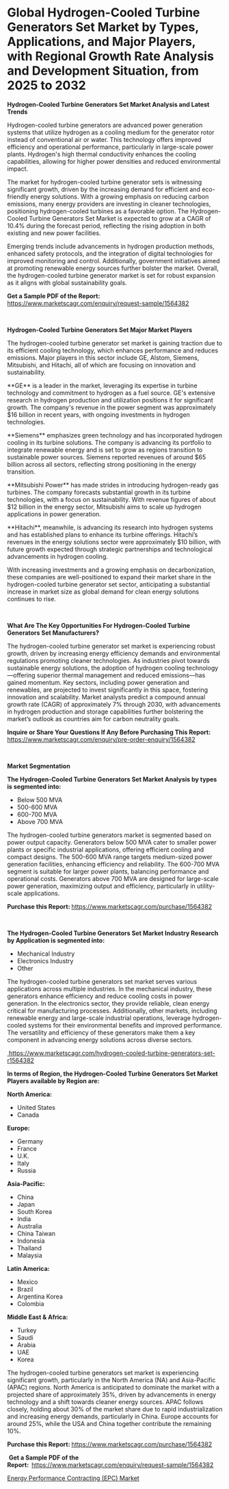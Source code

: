 <p><h1>Global Hydrogen-Cooled Turbine Generators Set Market by Types, Applications, and Major Players, with Regional Growth Rate Analysis and Development Situation, from 2025 to 2032</h1></p><p><strong>Hydrogen-Cooled Turbine Generators Set Market Analysis and Latest Trends</strong></p>
<p><p>Hydrogen-cooled turbine generators are advanced power generation systems that utilize hydrogen as a cooling medium for the generator rotor instead of conventional air or water. This technology offers improved efficiency and operational performance, particularly in large-scale power plants. Hydrogen's high thermal conductivity enhances the cooling capabilities, allowing for higher power densities and reduced environmental impact. </p><p>The market for hydrogen-cooled turbine generator sets is witnessing significant growth, driven by the increasing demand for efficient and eco-friendly energy solutions. With a growing emphasis on reducing carbon emissions, many energy providers are investing in cleaner technologies, positioning hydrogen-cooled turbines as a favorable option. The Hydrogen-Cooled Turbine Generators Set Market is expected to grow at a CAGR of 10.4% during the forecast period, reflecting the rising adoption in both existing and new power facilities.</p><p>Emerging trends include advancements in hydrogen production methods, enhanced safety protocols, and the integration of digital technologies for improved monitoring and control. Additionally, government initiatives aimed at promoting renewable energy sources further bolster the market. Overall, the hydrogen-cooled turbine generator market is set for robust expansion as it aligns with global sustainability goals.</p></p>
<p><strong>Get a Sample PDF of the Report:&nbsp;</strong> <a href="https://www.marketscagr.com/enquiry/request-sample/1564382?utm_campaign=3137&utm_medium=2&utm_source=Github&utm_content=ia&utm_term=07042025&utm_id=hydrogen-cooled-turbine-generators-set">https://www.marketscagr.com/enquiry/request-sample/1564382</a></p>
<p>&nbsp;</p>
<p><strong>Hydrogen-Cooled Turbine Generators Set Major Market Players</strong></p>
<p><p>The hydrogen-cooled turbine generator set market is gaining traction due to its efficient cooling technology, which enhances performance and reduces emissions. Major players in this sector include GE, Alstom, Siemens, Mitsubishi, and Hitachi, all of which are focusing on innovation and sustainability.</p><p>**GE** is a leader in the market, leveraging its expertise in turbine technology and commitment to hydrogen as a fuel source. GE's extensive research in hydrogen production and utilization positions it for significant growth. The company's revenue in the power segment was approximately $16 billion in recent years, with ongoing investments in hydrogen technologies.</p><p>**Siemens** emphasizes green technology and has incorporated hydrogen cooling in its turbine solutions. The company is advancing its portfolio to integrate renewable energy and is set to grow as regions transition to sustainable power sources. Siemens reported revenues of around $65 billion across all sectors, reflecting strong positioning in the energy transition.</p><p>**Mitsubishi Power** has made strides in introducing hydrogen-ready gas turbines. The company forecasts substantial growth in its turbine technologies, with a focus on sustainability. With revenue figures of about $12 billion in the energy sector, Mitsubishi aims to scale up hydrogen applications in power generation.</p><p>**Hitachi**, meanwhile, is advancing its research into hydrogen systems and has established plans to enhance its turbine offerings. Hitachi’s revenues in the energy solutions sector were approximately $10 billion, with future growth expected through strategic partnerships and technological advancements in hydrogen cooling.</p><p>With increasing investments and a growing emphasis on decarbonization, these companies are well-positioned to expand their market share in the hydrogen-cooled turbine generator set sector, anticipating a substantial increase in market size as global demand for clean energy solutions continues to rise.</p></p>
<p>&nbsp;</p>
<p><strong>What Are The Key Opportunities For Hydrogen-Cooled Turbine Generators Set Manufacturers?</strong></p>
<p><p>The hydrogen-cooled turbine generator set market is experiencing robust growth, driven by increasing energy efficiency demands and environmental regulations promoting cleaner technologies. As industries pivot towards sustainable energy solutions, the adoption of hydrogen cooling technology—offering superior thermal management and reduced emissions—has gained momentum. Key sectors, including power generation and renewables, are projected to invest significantly in this space, fostering innovation and scalability. Market analysts predict a compound annual growth rate (CAGR) of approximately 7% through 2030, with advancements in hydrogen production and storage capabilities further bolstering the market’s outlook as countries aim for carbon neutrality goals.</p></p>
<p><strong>Inquire or Share Your Questions If Any Before Purchasing This Report:</strong> <a href="https://www.marketscagr.com/enquiry/pre-order-enquiry/1564382?utm_campaign=3137&utm_medium=2&utm_source=Github&utm_content=ia&utm_term=07042025&utm_id=hydrogen-cooled-turbine-generators-set">https://www.marketscagr.com/enquiry/pre-order-enquiry/1564382</a></p>
<p>&nbsp;</p>
<p><strong>Market Segmentation</strong></p>
<p><strong>The Hydrogen-Cooled Turbine Generators Set Market Analysis by types is segmented into:</strong></p>
<p><ul><li>Below 500 MVA</li><li>500-600 MVA</li><li>600-700 MVA</li><li>Above 700 MVA</li></ul></p>
<p><p>The hydrogen-cooled turbine generators market is segmented based on power output capacity. Generators below 500 MVA cater to smaller power plants or specific industrial applications, offering efficient cooling and compact designs. The 500-600 MVA range targets medium-sized power generation facilities, enhancing efficiency and reliability. The 600-700 MVA segment is suitable for larger power plants, balancing performance and operational costs. Generators above 700 MVA are designed for large-scale power generation, maximizing output and efficiency, particularly in utility-scale applications.</p></p>
<p><strong>Purchase this Report:&nbsp;</strong><a href="https://www.marketscagr.com/purchase/1564382?utm_campaign=3137&utm_medium=2&utm_source=Github&utm_content=ia&utm_term=07042025&utm_id=hydrogen-cooled-turbine-generators-set">https://www.marketscagr.com/purchase/1564382</a></p>
<p>&nbsp;</p>
<p><strong>The Hydrogen-Cooled Turbine Generators Set Market Industry Research by Application is segmented into:</strong></p>
<p><ul><li>Mechanical Industry</li><li>Electronics Industry</li><li>Other</li></ul></p>
<p><p>The hydrogen-cooled turbine generators set market serves various applications across multiple industries. In the mechanical industry, these generators enhance efficiency and reduce cooling costs in power generation. In the electronics sector, they provide reliable, clean energy critical for manufacturing processes. Additionally, other markets, including renewable energy and large-scale industrial operations, leverage hydrogen-cooled systems for their environmental benefits and improved performance. The versatility and efficiency of these generators make them a key component in advancing energy solutions across diverse sectors.</p></p>
<p><a href="https://www.marketscagr.com/hydrogen-cooled-turbine-generators-set-r1564382?utm_campaign=3137&utm_medium=2&utm_source=Github&utm_content=ia&utm_term=07042025&utm_id=hydrogen-cooled-turbine-generators-set">&nbsp;https://www.marketscagr.com/hydrogen-cooled-turbine-generators-set-r1564382</a></p>
<p><strong>In terms of Region, the Hydrogen-Cooled Turbine Generators Set Market Players available by Region are:</strong></p>
<p>
    <p> <strong> North America: </strong>
        <ul>
            <li>United States</li>
            <li>Canada</li>
        </ul>
        </p> 
    <p> <strong> Europe: </strong>
        <ul>
            <li>Germany</li>
            <li>France</li>
            <li>U.K.</li>
            <li>Italy</li>
            <li>Russia</li>
        </ul>
        </p> 
    <p> <strong> Asia-Pacific: </strong>
        <ul>
            <li>China</li>
            <li>Japan</li>
            <li>South Korea</li>
            <li>India</li>
            <li>Australia</li>
            <li>China Taiwan</li>
            <li>Indonesia</li>
            <li>Thailand</li>
            <li>Malaysia</li>
        </ul>
        </p> 
    <p> <strong> Latin America: </strong>
        <ul>
            <li>Mexico</li>
            <li>Brazil</li>
            <li>Argentina Korea</li>
            <li>Colombia</li>
        </ul>
        </p> 
    <p> <strong> Middle East & Africa: </strong>
        <ul>
            <li>Turkey</li>
            <li>Saudi</li>
            <li>Arabia</li>
            <li>UAE</li>
            <li>Korea</li>
        </ul>
    </p>
    </p>
<p><p>The hydrogen-cooled turbine generators set market is experiencing significant growth, particularly in the North America (NA) and Asia-Pacific (APAC) regions. North America is anticipated to dominate the market with a projected share of approximately 35%, driven by advancements in energy technology and a shift towards cleaner energy sources. APAC follows closely, holding about 30% of the market share due to rapid industrialization and increasing energy demands, particularly in China. Europe accounts for around 25%, while the USA and China together contribute the remaining 10%.</p></p>
<p><strong>Purchase this Report: </strong><a href="https://www.marketscagr.com/purchase/1564382?utm_campaign=3137&utm_medium=2&utm_source=Github&utm_content=ia&utm_term=07042025&utm_id=hydrogen-cooled-turbine-generators-set">https://www.marketscagr.com/purchase/1564382</a></p>
<p>&nbsp;<strong>Get a Sample PDF of the Report:&nbsp;&nbsp;</strong><a href="https://www.marketscagr.com/enquiry/request-sample/1564382?utm_campaign=3137&utm_medium=2&utm_source=Github&utm_content=ia&utm_term=07042025&utm_id=hydrogen-cooled-turbine-generators-set">https://www.marketscagr.com/enquiry/request-sample/1564382</a></p>
<p><strong></strong></p>
<p><p><a href="https://github.com/ugurgyuri/Market-Research-Report-List-1/blob/main/energy-performance-contracting-epc-market.md?utm_campaign=3137&utm_medium=2&utm_source=Github&utm_content=ia&utm_term=07042025&utm_id=hydrogen-cooled-turbine-generators-set">Energy Performance Contracting (EPC) Market</a></p></p>
